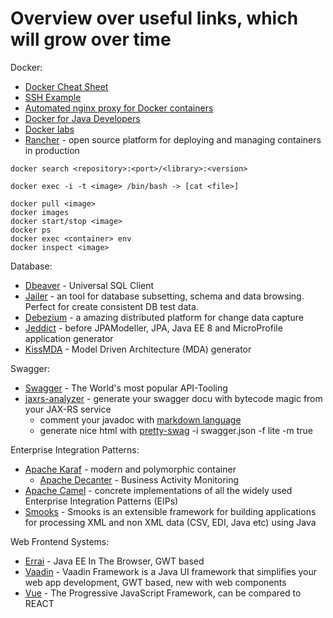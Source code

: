 # Overview over useful links, which will grow over time

Docker:

* [Docker Cheat Sheet](https://github.com/wsargent/docker-cheat-sheet)
* [SSH Example](https://docs.docker.com/engine/examples/running_ssh_service/)
* [Automated nginx proxy for Docker containers](http://blog.florianlopes.io/host-multiple-websites-on-single-host-docker/)
* [Docker for Java Developers](https://github.com/docker/labs/tree/master/developer-tools/java)
* [Docker labs](https://github.com/docker/labs/tree/master/beginner)
* [Rancher](http://rancher.com/) - open source platform for deploying and managing containers in production

```
docker search <repository>:<port>/<library>:<version>

docker exec -i -t <image> /bin/bash -> [cat <file>]

docker pull <image>
docker images
docker start/stop <image>
docker ps
docker exec <container> env
docker inspect <image>
```

Database:

* [Dbeaver](http://dbeaver.jkiss.org/) - Universal SQL Client
* [Jailer](https://github.com/Wisser/Jailer) - an tool for database subsetting, schema and data browsing. Perfect for create consistent DB test data.
* [Debezium](http://debezium.io/) - a amazing distributed platform for change data capture
* [Jeddict](https://github.com/jeddict/jeddict) - before JPAModeller, JPA, Java EE 8 and MicroProfile application generator
* [KissMDA](https://github.com/crowdcode-de/KissMDA) - Model Driven Architecture (MDA) generator

Swagger:

* [Swagger](http://swagger.io/) - The World's most popular API-Tooling
* [jaxrs-analyzer](https://github.com/sdaschner/jaxrs-analyzer) - generate your swagger docu with bytecode magic from your JAX-RS service
  * comment your javadoc with [markdown language](https://github.com/adam-p/markdown-here/wiki/Markdown-Cheatsheet#lines)
  * generate nice html with [pretty-swag](https://github.com/twskj/pretty-swag) -i swagger.json -f lite -m true

Enterprise Integration Patterns:

* [Apache Karaf](https://karaf.apache.org/) - modern and polymorphic container
  - [Apache Decanter](https://karaf.apache.org/projects.html#decanter) - Business Activity Monitoring
* [Apache Camel](http://camel.apache.org/) - concrete implementations of all the widely used Enterprise Integration Patterns (EIPs)
* [Smooks](http://www.smooks.org/) - Smooks is an extensible framework for building applications for processing XML and non XML data (CSV, EDI, Java etc) using Java

Web Frontend Systems:

* [Errai](http://erraiframework.org/) - Java EE In The Browser, GWT based
* [Vaadin](https://vaadin.com/) - Vaadin Framework is a Java UI framework that simplifies your web app development, GWT based, new with web components
* [Vue](https://vuejs.org/) - The Progressive JavaScript Framework, can be compared to REACT
